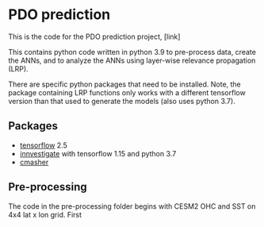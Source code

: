 # PDO prediction
This is the code for the PDO prediction project, [link]

This contains python code written in python 3.9 to pre-process data, create the ANNs, and to analyze the ANNs using layer-wise relevance propagation (LRP).

There are specific python packages that need to be installed. Note, the package containing LRP functions only works with a different tensorflow version than that used to generate the models (also uses python 3.7).

## Packages
- [tensorflow](https://www.tensorflow.org/install/pip) 2.5
- [innvestigate](https://github.com/albermax/innvestigate) with tensorflow 1.15 and python 3.7
- [cmasher](https://cmasher.readthedocs.io/user/introduction.html#how-to-install)

## Pre-processing

The code in the pre-processing folder begins with CESM2 OHC and SST on 4x4 lat x lon grid. First 
